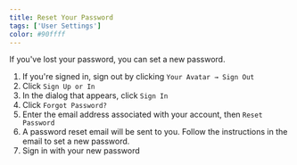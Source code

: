 ```yaml
---
title: Reset Your Password
tags: ['User Settings']
color: #90ffff
---
```


If you've lost your password, you can set a new password.

1. If you're signed in, sign out by clicking `Your Avatar → Sign Out`
2. Click `Sign Up or In`
3. In the dialog that appears, click `Sign In`
4. Click `Forgot Password?`
5. Enter the email address associated with your account, then `Reset Password`
6. A password reset email will be sent to you. Follow the instructions in the email to set a new password.
7. Sign in with your new password